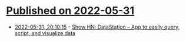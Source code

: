 # [Published on 2022-05-31](index.md)

* [2022-05-31, 20:10:15](https://news.ycombinator.com/item?id=31574317) - [Show HN: DataStation – App to easily query, script, and visualize data](https://github.com/multiprocessio/datastation)
